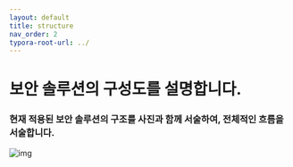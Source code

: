 ```yaml
---
layout: default
title: structure
nav_order: 2
typora-root-url: ../
---
```


# 보안 솔루션의 구성도를 설명합니다.

### 현재 적용된 보안 솔루션의 구조를 사진과 함께 서술하여, 전체적인 흐름을 서술합니다.

![img](../img/struct_img.png)